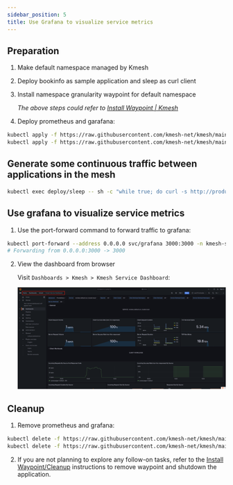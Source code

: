 ```yaml
---
sidebar_position: 5
title: Use Grafana to visualize service metrics
---
```


## Preparation

1. Make default namespace managed by Kmesh
2. Deploy bookinfo as sample application and sleep as curl client
3. Install namespace granularity waypoint for default namespace

   _The above steps could refer to [Install Waypoint | Kmesh](/docs/application-layer/install_waypoint.md#preparation)_

4. Deploy prometheus and garafana:

```bash
kubectl apply -f https://raw.githubusercontent.com/kmesh-net/kmesh/main/samples/addons/prometheus.yaml
kubectl apply -f https://raw.githubusercontent.com/kmesh-net/kmesh/main/samples/addons/grafana.yaml
```

## Generate some continuous traffic between applications in the mesh

```bash
kubectl exec deploy/sleep -- sh -c "while true; do curl -s http://productpage:9080/productpage | grep reviews-v.-; sleep 1; done"
```

## Use grafana to visualize service metrics

1. Use the port-forward command to forward traffic to grafana:

```bash
kubectl port-forward --address 0.0.0.0 svc/grafana 3000:3000 -n kmesh-system
# Forwarding from 0.0.0.0:3000 -> 3000
```

2. View the dashboard from browser

   Visit `Dashboards > Kmesh > Kmesh Service Dashboard`:

   ![image](images/grafana.png)

## Cleanup

1. Remove prometheus and grafana:

```bash
kubectl delete -f https://raw.githubusercontent.com/kmesh-net/kmesh/main/samples/addons/prometheus.yaml
kubectl delete -f https://raw.githubusercontent.com/kmesh-net/kmesh/main/samples/addons/grafana.yaml
```

2. If you are not planning to explore any follow-on tasks, refer to the [Install Waypoint/Cleanup](/docs/application-layer/install_waypoint.md#cleanup) instructions to remove waypoint and shutdown the application.
